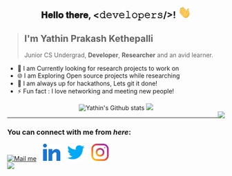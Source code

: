 ## <p align="center">𝐇𝐞𝐥𝐥𝐨 𝐭𝐡𝐞𝐫𝐞, <𝚍𝚎𝚟𝚎𝚕𝚘𝚙𝚎𝚛𝚜/>! <img src="https://github.com/ABSphreak/ABSphreak/blob/master/gifs/Hi.gif" width="30px"></p>

> ## I'm Yathin Prakash Kethepalli 
> Junior CS Undergrad, **Developer**, **Researcher** and an avid learner.

 - 👋 I am Currently looking for research projects to work on
 - 🌐 I am Exploring Open source projects while researching
 - 💭 I am always up for hackathons, Lets git it done!
 - ⚡ Fun fact : I love networking and meeting new people!

<div align="center">
<img width="370px" src="https://github-readme-stats.vercel.app/api?username=yathin017&show_icons=true&theme=radical&count_private=true&hide_border=true&title_color=FC6401&icon_color=FC6401&bg_color=0D111700&text_color=969696&custom_title=Yathin's+Github+Stats" alt="Yathin's Github stats" />
<img width="370px" src="http://github-readme-streak-stats.herokuapp.com?user=yathin017&hide_border=true&background=0D111700&border=943BDD00&fire=CB0044&sideNums=FC6401&currStreakLabel=ff96e6e&currStreakNum=969696&sideLabels=FC6401&dates=969696&stroke=7F1DA2" />
</div>

<!-- ### 🍁 My Skill stack :

|               |           |
|       ---     |    ---    |
| `Web-Dev`     | ![HTML5](https://img.shields.io/badge/-HTML5-CC2400?style=for-the-badge&logo=html5&logoColor=white) ![CSS3](https://img.shields.io/badge/-CSS3-E24800?style=for-the-badge&logo=css3) ![Bootstrap](https://img.shields.io/badge/bootstrap-FE9A00?style=for-the-badge&logo=bootstrap&logoColor=white)|
| `Languages`   | ![JavaScript](https://img.shields.io/badge/-JavaScript-FE7601?style=for-the-badge&logo=javascript) ![Python](https://img.shields.io/badge/-Python-1F65AC?style=for-the-badge&logo=Python&logoColor=white) ![Solidity](https://img.shields.io/badge/-Solidity-034D9A?style=for-the-badge&logo=Solidity) ![MySQL](https://img.shields.io/badge/-MySQL-307BBD?style=for-the-badge&logo=mysql&logoColor=white)|
| `Tools`       | ![VS Code](https://img.shields.io/badge/Visual_Studio_Code-5D1A60?style=for-the-badge&logo=visual%20studio%20code&logoColor=white) ![Git](https://img.shields.io/badge/Git-682181?style=for-the-badge&logo=git&logoColor=white) ![Heroku](https://img.shields.io/badge/Heroku-AA2690?style=for-the-badge&logo=heroku&logoColor=white) ![Vercel](https://img.shields.io/badge/vercel-AA42F1.svg?style=for-the-badge&logo=vercel&logoColor=white) ![Next.js](https://img.shields.io/badge/next.js-000000?style=for-the-badge&logo=next.js&logoColor=white) ![Flask](https://img.shields.io/badge/flask-%23000.svg?style=for-the-badge&logo=flask&logoColor=white) ![Figma](https://img.shields.io/badge/figma-%23F24E1E.svg?style=for-the-badge&logo=figma&logoColor=white) ![Adobe Illustrator](https://img.shields.io/badge/adobeillustrator-%23FF9A00.svg?style=for-the-badge&logo=adobeillustrator&logoColor=white)| -->


<img align="right" src="https://komarev.com/ghpvc/?username=yathin017&style=flat-square&color=232323">
<hr>


### You can connect with me from _here_:
[<img height=40 width=40 align="centre" alt="Mail me" src="./assets/mail.ico">](yathin20100@iiitnr.edu.in)&nbsp;&nbsp;&nbsp;
[<img height=40 width=40 align="centre" alt="Connect on LinkedIn" src="./assets/linkedin.svg">](https://www.linkedin.com/in/yathin017/)&nbsp;&nbsp;&nbsp; 
[<img height=40 width=40 align="centre" alt="Visit my Twitter Profile" src="./assets/twitter.svg">](https://twitter.com/yathin017)&nbsp;&nbsp;&nbsp; 
[<img height=40 width=40 align="centre" alt="Visit my Instagram Profile" src="./assets/instagram.svg">](https://www.instagram.com/yathin_017/)
<br>
![](https://raw.githubusercontent.com/halfrost/halfrost/master/icons/header_.png)
